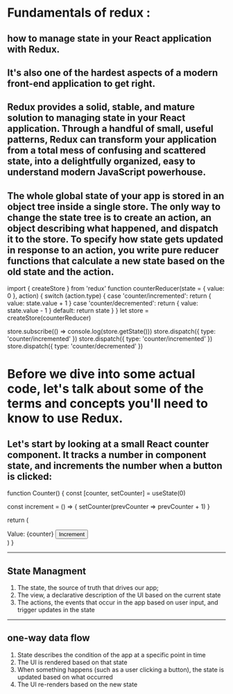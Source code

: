 # Fundamentals of redux :
## how to manage state in your React application with Redux.
## It's also one of the hardest aspects of a modern front-end application to get right.
## Redux provides a solid, stable, and mature solution to managing state in your React application. Through a handful of small, useful patterns, Redux can transform your application from a total mess of confusing and scattered state, into a delightfully organized, easy to understand modern JavaScript powerhouse.


## The whole global state of your app is stored in an object tree inside a single store. The only way to change the state tree is to create an action, an object describing what happened, and dispatch it to the store. To specify how state gets updated in response to an action, you write pure reducer functions that calculate a new state based on the old state and the action.

import { createStore } from 'redux'
function counterReducer(state = { value: 0 }, action) {
  switch (action.type) {
    case 'counter/incremented':
      return { value: state.value + 1 }
    case 'counter/decremented':
      return { value: state.value - 1 }
    default:
      return state
  }
}
let store = createStore(counterReducer)

store.subscribe(() => console.log(store.getState()))
store.dispatch({ type: 'counter/incremented' })
store.dispatch({ type: 'counter/incremented' })
store.dispatch({ type: 'counter/decremented' })


# Before we dive into some actual code, let's talk about some of the terms and concepts you'll need to know to use Redux.
## Let's start by looking at a small React counter component. It tracks a number in component state, and increments the number when a button is clicked:
function Counter() {
  const [counter, setCounter] = useState(0)

  const increment = () => {
    setCounter(prevCounter => prevCounter + 1)
  }

  return (
    <div>
      Value: {counter} <button onClick={increment}>Increment</button>
    </div>
  )
}

-------------

## State Managment
1. The state, the source of truth that drives our app;
2. The view, a declarative description of the UI based on the current state
3. The actions, the events that occur in the app based on user input, and trigger updates in the state

-------------

## one-way data flow
1. State describes the condition of the app at a specific point in time
2. The UI is rendered based on that state
3. When something happens (such as a user clicking a button), the state is updated based on what occurred
4. The UI re-renders based on the new state
